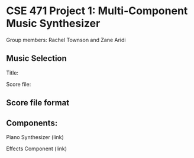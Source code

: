 # CSE 471 Project 1: Multi-Component Music Synthesizer

Group members: Rachel Townson and Zane Aridi

## Music Selection

Title:

Score file: 

## Score file format

## Components:

Piano Synthesizer (link)

Effects Component (link)
